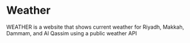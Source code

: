# Weather
WEATHER is a website that shows current weather for Riyadh, Makkah, Dammam, and Al Qassim using a public weather API
